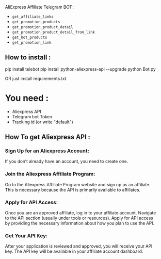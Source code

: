 AliExpress Affiliate Telegram BOT  :

- `get_affiliate_links`
- `get_promotion_products`
- `get_promotion_product_detail`
- `get_promotion_product_detail_from_link`
- `get_hot_products`
- `get_promotion_link`

## How to install :

 pip install telebot
 pip install python-aliexpress-api --upgrade
 python Bot.py

 OR just install requirements.txt

 # You need : 
 - Aliexpress API 
 - Telegram bot Token
 - Tracking id (or write "default")



## How To get Aliexpress API : 
### Sign Up for an Aliexpress Account:

 If you don’t already have an account, you need to create one.

### Join the Aliexpress Affiliate Program: 
Go to the Aliexpress Affiliate Program website and sign up as an affiliate. This is necessary because the API is primarily available to affiliates.

### Apply for API Access:

Once you are an approved affiliate, log in to your affiliate account.
Navigate to the API section (usually under tools or resources).
Apply for API access by providing the necessary information about how you plan to use the API.

### Get Your API Key:

After your application is reviewed and approved, you will receive your API key.
The API key will be available in your affiliate account dashboard.

